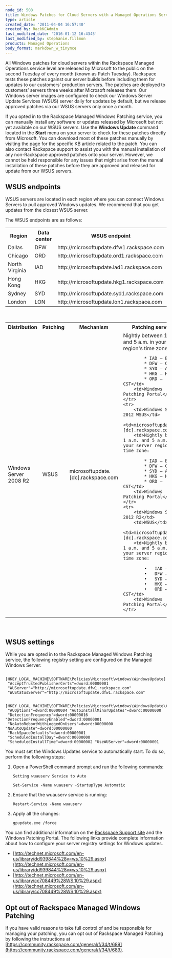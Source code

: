 ```yaml
---
node_id: 508
title: Windows Patches for Cloud Servers with a Managed Operations Service Level
type: article
created_date: '2011-04-04 16:57:40'
created_by: RackKCAdmin
last_modified_date: '2016-01-12 16:4345'
last_modified_by: stephanie.fillmon
products: Managed Operations
body_format: markdown_w_tinymce
---
```


All Windows patches for cloud servers within the Rackspace Managed Operations service level are released by Microsoft to the public on the second Tuesday of every month (known as Patch Tuesday). Rackspace tests these patches against our server builds before including them for updates to our customers' production servers. The patches are deployed to customers’ servers three weeks after Microsoft releases them. Our Windows server images are configured to check our Windows Server Update Services (WSUS) server daily for updates by default, but we release approved patches via our WSUS servers only once a month.

If you opted in to the Rackspace Managed Windows Patching service, you can manually install any software or updates released by Microsoft but not yet available on our WSUS servers. Use the **Windows Update** command located in the **Start** menu on your server to check for these patches directly from Microsoft. You can download most of these patches manually by visiting the page for the specific KB article related to the patch. You can also contact Rackspace support to assist you with the manual installation of any non-Rackspace approved patches onto your server. However, we cannot be held responsible for any issues that might arise from the manual installation of these patches before they are approved and released for update from our WSUS servers.

## WSUS endpoints

WSUS servers are located in each region where you can connect Windows Servers to pull approved Windows updates. We recommend that you get updates from the closest WSUS server.

The WSUS endpoints are as follows:

<table>
	<tr>
		<th>Region</th>
		<th>Data center</th>
		<th>WSUS endpoint</th>
	</tr>
	<tr>
		<td>Dallas</td>
		<td>DFW</td>
		<td>http://microsoftupdate.dfw1.rackspace.com</td>
	</tr>
	<tr>
		<td>Chicago</td>
		<td>ORD</td>
		<td>http://microsoftupdate.ord1.rackspace.com</td>
	</tr>
	<tr>
		<td>North Virginia</td>
		<td>IAD</td>
		<td>http://microsoftupdate.iad1.rackspace.com</td>
	</tr>
	<tr>
		<td>Hong Kong</td>
		<td>HKG</td>
		<td>http://microsoftupdate.hkg1.rackspace.com</td>
	</tr>
	<tr>
		<td>Sydney</td>
		<td>SYD</td>
		<td>http://microsoftupdate.syd1.rackspace.com</td>
	</tr>
	<tr>
		<td>London</td>
		<td>LON</td>
		<td>http://microsoftupdate.lon1.rackspace.com</td>
	</tr>
</table>
<p>&nbsp;</p>
<table>
	<tr>
		<th>Distribution</th>
		<th>Patching</th>
		<th>Mechanism</th>
		<th>Patching servers</th>
		<th>Frequency</th>
	</tr>
	<tr>
		<td>Windows Server 2008 R2</td>
		<td>WSUS</td>
		<td>microsoftupdate.[dc].rackspace.com</td>
		<td>Nightly between 1 a.m. and 5 a.m. in your server region's time zone:
			
			* IAD – EST
			* DFW – CST
			* SYD – AET
			* HKG – HKT
			* ORD – CST</td>
		<td>Windows Patching Portal</td>
	</tr>
	<tr>
		<td>Windows Server 2012	WSUS</td>
		<td>microsoftupdate.[dc].rackspace.com</td>
		<td>Nightly between 1 a.m. and 5 a.m. in your server region's time zone:
			
			* IAD – EST
			* DFW – CST
			* SYD – AET
			* HKG – HKT
			* ORD – CST</td>
		<td>Windows Patching Portal</td>
	</tr>
	<tr>
		<td>Windows Server 2012 R2</td>
		<td>WSUS</td>
		<td>microsoftupdate.[dc].rackspace.com</td>
		<td>Nightly between 1 a.m. and 5 a.m. in your server region's time zone:
			
			•	IAD – EST
			•	DFW – CST
			•	SYD – AET
			•	HKG – HKT
			•	ORD – CST</td>
		<td>Windows Patching Portal</td>
	</tr>
</table>

<p>&nbsp;</p>

## WSUS settings

While you are opted in to the Rackspace Managed Windows Patching service, the following registry setting are configured on the Managed Windows Server:

     [HKEY_LOCAL_MACHINE\SOFTWARE\Policies\Microsoft\windows\WindowsUpdate]
	 "AcceptTrustedPublisherCerts"=dword:00000001
	 "WUServer"="http://microsoftupdate.dfw1.rackspace.com"
	 "WUStatusServer"="http://microsoftupdate.dfw1.rackspace.com"
	 
     [HKEY_LOCAL_MACHINE\SOFTWARE\Policies\Microsoft\windows\WindowsUpdate\AU]
	 "AUOptions"=dword:00000004 "AutoInstallMinorUpdates"=dword:00000000
	 "DetectionFrequency"=dword:00000016 "DetectionFrequencyEnabled"=dword:00000001
	 "NoAutoRebootWithLoggedOnUsers"=dword:00000000 "NoAutoUpdate"=dword:00000000
	 "RackSpaceDefaults"=dword:00000001
	 "ScheduledInstallDay"=dword:00000000
	 "ScheduledInstallTime"=dword:00000002 "UseWUServer"=dword:00000001


You must set the Windows Updates service to automatically start. To do so, perform the following steps:

1.	Open a PowerShell command prompt and run the following commands: 
		
		Setting wuauserv Service to Auto
		
		Set-Service -Name wuauserv -StartupType Automatic

2.	Ensure that the wuauserv service is running:

		Restart-Service -Name wuauserv

3.	Apply all the changes:

		gpupdate.exe /force


You can find additional information on the [Rackspace Support site](http://support.rackspace.com) and the Windows Patching Portal. The following links provide complete information about how to configure your server registry settings for Windows updates.

 - [http://technet.microsoft.com/en-us/library/dd939844%28v=ws.10%29.aspx](http://technet.microsoft.com/en-us/library/dd939844%28v=ws.10%29.aspx)
 - [http://technet.microsoft.com/en-us/library/cc708449%28WS.10%29.aspx](http://technet.microsoft.com/en-us/library/cc708449%28WS.10%29.aspx)

## Opt out of Rackspace Managed Windows Patching

If you have valid reasons to take full control of and be responsible for managing your patching, you can opt out of Rackspace Managed Patching by following the instructions at [https://community.rackspace.com/general/f/34/t/689](https://community.rackspace.com/general/f/34/t/689).
